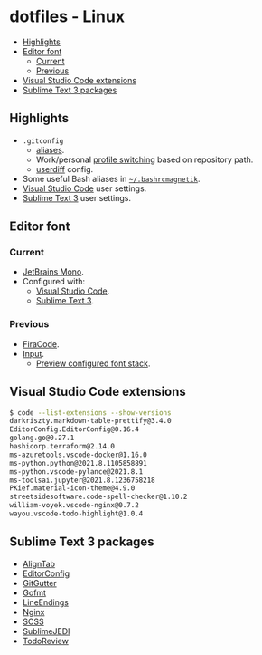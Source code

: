 # dotfiles - Linux

- [Highlights](#highlights)
- [Editor font](#editor-font)
	- [Current](#current)
	- [Previous](#previous)
- [Visual Studio Code extensions](#visual-studio-code-extensions)
- [Sublime Text 3 packages](#sublime-text-3-packages)

## Highlights

- `.gitconfig`
	- [aliases](.gitconfig#L38-L59).
	- Work/personal [profile switching](.gitconfig#L61-L62) based on repository path.
	- [userdiff](.gitattributes-global) config.
- Some useful Bash aliases in [`~/.bashrcmagnetik`](.bashrcmagnetik#L48-L80).
- [Visual Studio Code](https://code.visualstudio.com/) user settings.
- [Sublime Text 3](https://www.sublimetext.com/3) user settings.

## Editor font

### Current

- [JetBrains Mono](https://github.com/JetBrains/JetBrainsMono).
- Configured with:
	- [Visual Studio Code](.config/Code/User/settings.json#L7-L9).
	- [Sublime Text 3](.config/sublime-text-3/Packages/User/Preferences.sublime-settings#L52-L56).

### Previous

- [FiraCode](https://github.com/tonsky/FiraCode).
- [Input](http://input.fontbureau.com/).
	- [Preview configured font stack](http://input.fontbureau.com/preview/?size=14&language=python&theme=solarized-dark&family=InputMono&width=200&weight=400&line-height=1.1&a=0&g=0&i=0&l=0&zero=0&asterisk=0&braces=0&preset=default&customize=please).

## Visual Studio Code extensions

```sh
$ code --list-extensions --show-versions
darkriszty.markdown-table-prettify@3.4.0
EditorConfig.EditorConfig@0.16.4
golang.go@0.27.1
hashicorp.terraform@2.14.0
ms-azuretools.vscode-docker@1.16.0
ms-python.python@2021.8.1105858891
ms-python.vscode-pylance@2021.8.1
ms-toolsai.jupyter@2021.8.1236758218
PKief.material-icon-theme@4.9.0
streetsidesoftware.code-spell-checker@1.10.2
william-voyek.vscode-nginx@0.7.2
wayou.vscode-todo-highlight@1.0.4
```

## Sublime Text 3 packages

- [AlignTab](https://github.com/randy3k/AlignTab)
- [EditorConfig](https://github.com/sindresorhus/editorconfig-sublime)
- [GitGutter](https://github.com/jisaacks/GitGutter)
- [Gofmt](https://github.com/noonat/sublime-gofmt)
- [LineEndings](https://github.com/titoBouzout/LineEndings)
- [Nginx](https://github.com/brandonwamboldt/sublime-nginx)
- [SCSS](https://github.com/P233/Syntax-highlighting-for-Sass)
- [SublimeJEDI](https://github.com/srusskih/SublimeJEDI)
- [TodoReview](https://github.com/jonathandelgado/SublimeTodoReview)

